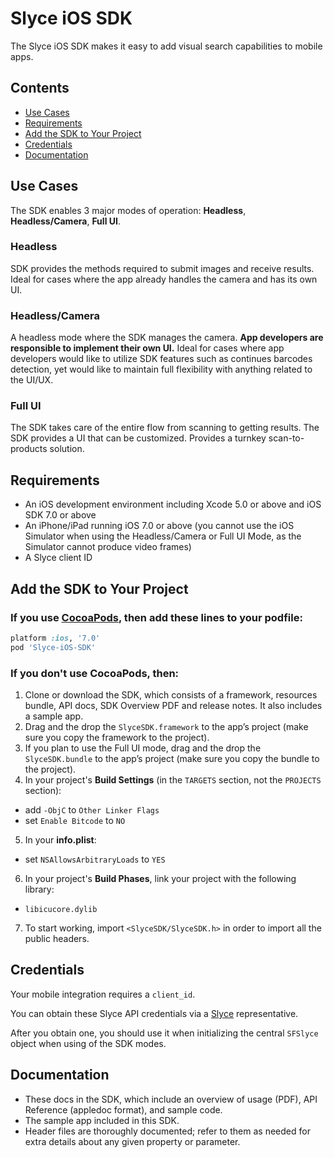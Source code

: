 Slyce iOS SDK
==============

The Slyce iOS SDK makes it easy to add visual search capabilities to mobile apps.

## Contents

- [Use Cases](#use-cases)
- [Requirements](#requirements)
- [Add the SDK to Your Project](#add-the-sdk-to-your-project)
- [Credentials](#credentials)
- [Documentation](#documentation)


## Use Cases

The SDK enables 3 major modes of operation: **Headless**, **Headless/Camera**, **Full UI**.

### Headless

SDK provides the methods required to submit images and receive results. 
Ideal for cases where the app already handles the camera and has its own UI.

### Headless/Camera

A headless mode where the SDK manages the camera. **App developers are responsible to implement their own UI.** 
Ideal for cases where app developers would like to utilize SDK features such as continues barcodes detection, yet would like to maintain full flexibility with anything related to the UI/UX.

### Full UI

The SDK takes care of the entire flow from scanning to getting results. The SDK provides a UI that can be customized. Provides a turnkey scan-to-products solution.


## Requirements

* An iOS development environment including Xcode 5.0 or above and iOS SDK 7.0 or above
* An iPhone/iPad running iOS 7.0 or above (you cannot use the iOS Simulator when using the Headless/Camera or Full UI Mode, as the Simulator cannot produce video frames)
* A Slyce client ID


## Add the SDK to Your Project

### If you use [CocoaPods](http://cocoapods.org), then add these lines to your podfile:

```ruby
platform :ios, '7.0'
pod 'Slyce-iOS-SDK'
```

### If you don't use CocoaPods, then:

1. Clone or download the SDK, which consists of a framework, resources bundle, API docs, SDK Overview PDF and release notes. It also includes a sample app.
2. Drag and the drop the `SlyceSDK.framework` to the app’s project (make sure you copy the framework to the project).
3. If you plan to use the Full UI mode, drag and the drop the `SlyceSDK.bundle` to the app’s project (make sure you copy the bundle to the project).
4. In your project's **Build Settings** (in the `TARGETS` section, not the `PROJECTS` section):
  * add `-ObjC` to `Other Linker Flags`
  * set `Enable Bitcode` to `NO`
5. In your **info.plist**:
  * set `NSAllowsArbitraryLoads` to `YES` 
6. In your project's **Build Phases**, link your project with the following library:
  * `libicucore.dylib`
7. To start working, import `<SlyceSDK/SlyceSDK.h>` in order to import all the public headers.


## Credentials

Your mobile integration requires a `client_id`.

You can obtain these Slyce API credentials via a [Slyce](http://slyce.it/) representative.

After you obtain one, you should use it when initializing the central `SFSlyce` object when using of the SDK modes.


## Documentation

* These docs in the SDK, which include an overview of usage (PDF), API Reference (appledoc format), and sample code.
* The sample app included in this SDK.
* Header files are thoroughly documented; refer to them as needed for extra details about any given property or parameter.